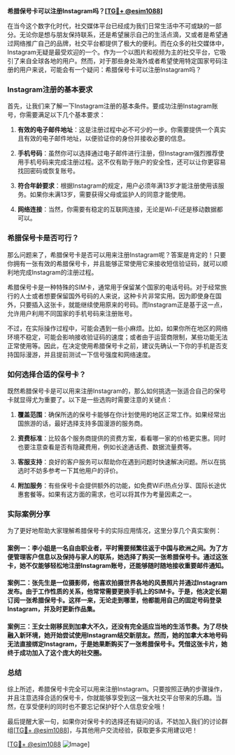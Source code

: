 **希腊保号卡可以注册Instagram吗？[[TG💪+ @esim1088](https://t.me/s/esim1088)]**

在当今这个数字化时代，社交媒体平台已经成为我们日常生活中不可或缺的一部分。无论你是想与朋友保持联系，还是希望展示自己的生活点滴，又或者是希望通过网络推广自己的品牌，社交平台都提供了极大的便利。而在众多的社交媒体中，Instagram无疑是最受欢迎的一个。作为一个以图片和视频为主的社交平台，它吸引了来自全球各地的用户。然而，对于那些身处海外或者希望使用特定国家号码注册的用户来说，可能会有一个疑问：希腊保号卡可以注册Instagram吗？

### Instagram注册的基本要求

首先，让我们来了解一下Instagram注册的基本条件。要成功注册Instagram账号，你需要满足以下几个基本要求：

1. **有效的电子邮件地址**：这是注册过程中必不可少的一步。你需要提供一个真实且有效的电子邮件地址，以便验证你的身份并接收必要的信息。
   
2. **手机号码**：虽然你可以选择通过电子邮件进行注册，但Instagram强烈推荐使用手机号码来完成注册过程。这不仅有助于账户的安全性，还可以让你更容易找回密码或恢复账号。

3. **符合年龄要求**：根据Instagram的规定，用户必须年满13岁才能注册使用该服务。如果你未满13岁，需要获得父母或监护人的同意才能使用。

4. **网络连接**：当然，你需要有稳定的互联网连接，无论是Wi-Fi还是移动数据都可以。

### 希腊保号卡是否可行？

那么问题来了，希腊保号卡是否可以用来注册Instagram呢？答案是肯定的！只要你拥有一张有效的希腊保号卡，并且能够正常使用它来接收短信验证码，就可以顺利地完成Instagram的注册过程。

希腊保号卡是一种特殊的SIM卡，通常用于保留某个国家的电话号码。对于经常旅行的人士或者想要保留国外号码的人来说，这种卡片非常实用。因为即使身在国外，只要插入这张卡，就能继续使用原来的号码。而Instagram正是基于这一点，允许用户利用不同国家的手机号码来注册账号。

不过，在实际操作过程中，可能会遇到一些小麻烦。比如，如果你所在地区的网络环境不稳定，可能会影响接收验证码的速度；或者由于运营商限制，某些功能无法正常使用等。因此，在决定使用希腊保号卡之前，建议先确认一下你的手机是否支持国际漫游，并且提前测试一下信号强度和网络速度。

### 如何选择合适的保号卡？

既然希腊保号卡是可以用来注册Instagram的，那么如何挑选一张适合自己的保号卡就显得尤为重要了。以下是一些选购时需要注意的关键点：

1. **覆盖范围**：确保所选的保号卡能够在你计划使用的地区正常工作。如果经常出国旅游的话，最好选择支持多国漫游的服务商。

2. **资费标准**：比较各个服务商提供的资费方案，看看哪一家的价格更实惠。同时也要注意查看是否有隐藏费用，例如长途通话费、数据流量费等。

3. **客服支持**：良好的客户服务可以帮助你在遇到问题时快速解决问题。所以在挑选时不妨多参考一下其他用户的评价。

4. **附加服务**：有些保号卡会提供额外的功能，如免费WiFi热点分享、国际长途优惠套餐等。如果有这方面的需求，也可以将其作为考量因素之一。

### 实际案例分享

为了更好地帮助大家理解希腊保号卡的实际应用情况，这里分享几个真实案例：

#### 案例一：李小姐是一名自由职业者，平时需要频繁往返于中国与欧洲之间。为了方便管理客户信息以及保持与家人的联系，她选择了购买一张希腊保号卡。通过这张卡，她不仅能够轻松地注册Instagram账号，还能够随时随地接收重要邮件通知。

#### 案例二：张先生是一位摄影师，他喜欢拍摄世界各地的风景照片并通过Instagram发布。由于工作性质的关系，他常常需要更换手机上的SIM卡。于是，他决定长期订阅一张希腊保号卡。这样一来，无论走到哪里，他都能用自己的固定号码登录Instagram，并及时更新作品集。

#### 案例三：王女士刚移民到加拿大不久，还没有完全适应当地的生活节奏。为了尽快融入新环境，她开始尝试使用Instagram结交新朋友。然而，她的加拿大本地号码无法直接绑定Instagram，于是她果断购买了一张希腊保号卡。凭借这张卡片，她终于成功加入了这个庞大的社交圈。

### 总结

综上所述，希腊保号卡完全可以用来注册Instagram。只要按照正确的步骤操作，并且注意选择合适的保号卡，你就能够享受到这一强大社交平台带来的乐趣。当然，在享受便利的同时也不要忘记保护好个人信息安全哦！

最后提醒大家一句，如果你对保号卡的选择还有疑问的话，不妨加入我们的讨论群组[[TG💪+ @esim1088](https://t.me/s/esim1088)]，与其他用户交流经验，获取更多实用建议吧！

[[TG💪+ @esim1088](https://t.me/s/esim1088) ![Image](https://i.postimg.cc/4NQfJmqS/Snipaste-2025-05-13-00-14-12.png)]
